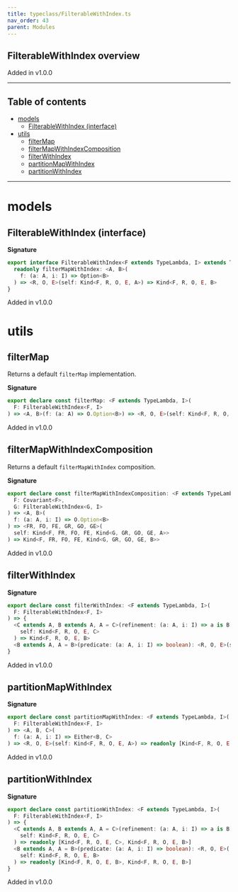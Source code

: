 ```yaml
---
title: typeclass/FilterableWithIndex.ts
nav_order: 43
parent: Modules
---
```


## FilterableWithIndex overview

Added in v1.0.0

---

<h2 class="text-delta">Table of contents</h2>

- [models](#models)
  - [FilterableWithIndex (interface)](#filterablewithindex-interface)
- [utils](#utils)
  - [filterMap](#filtermap)
  - [filterMapWithIndexComposition](#filtermapwithindexcomposition)
  - [filterWithIndex](#filterwithindex)
  - [partitionMapWithIndex](#partitionmapwithindex)
  - [partitionWithIndex](#partitionwithindex)

---

# models

## FilterableWithIndex (interface)

**Signature**

```ts
export interface FilterableWithIndex<F extends TypeLambda, I> extends TypeClass<F> {
  readonly filterMapWithIndex: <A, B>(
    f: (a: A, i: I) => Option<B>
  ) => <R, O, E>(self: Kind<F, R, O, E, A>) => Kind<F, R, O, E, B>
}
```

Added in v1.0.0

# utils

## filterMap

Returns a default `filterMap` implementation.

**Signature**

```ts
export declare const filterMap: <F extends TypeLambda, I>(
  F: FilterableWithIndex<F, I>
) => <A, B>(f: (a: A) => O.Option<B>) => <R, O, E>(self: Kind<F, R, O, E, A>) => Kind<F, R, O, E, B>
```

Added in v1.0.0

## filterMapWithIndexComposition

Returns a default `filterMapWithIndex` composition.

**Signature**

```ts
export declare const filterMapWithIndexComposition: <F extends TypeLambda, G extends TypeLambda, I>(
  F: Covariant<F>,
  G: FilterableWithIndex<G, I>
) => <A, B>(
  f: (a: A, i: I) => O.Option<B>
) => <FR, FO, FE, GR, GO, GE>(
  self: Kind<F, FR, FO, FE, Kind<G, GR, GO, GE, A>>
) => Kind<F, FR, FO, FE, Kind<G, GR, GO, GE, B>>
```

Added in v1.0.0

## filterWithIndex

**Signature**

```ts
export declare const filterWithIndex: <F extends TypeLambda, I>(
  F: FilterableWithIndex<F, I>
) => {
  <C extends A, B extends A, A = C>(refinement: (a: A, i: I) => a is B): <R, O, E>(
    self: Kind<F, R, O, E, C>
  ) => Kind<F, R, O, E, B>
  <B extends A, A = B>(predicate: (a: A, i: I) => boolean): <R, O, E>(self: Kind<F, R, O, E, B>) => Kind<F, R, O, E, B>
}
```

Added in v1.0.0

## partitionMapWithIndex

**Signature**

```ts
export declare const partitionMapWithIndex: <F extends TypeLambda, I>(
  F: FilterableWithIndex<F, I>
) => <A, B, C>(
  f: (a: A, i: I) => Either<B, C>
) => <R, O, E>(self: Kind<F, R, O, E, A>) => readonly [Kind<F, R, O, E, B>, Kind<F, R, O, E, C>]
```

Added in v1.0.0

## partitionWithIndex

**Signature**

```ts
export declare const partitionWithIndex: <F extends TypeLambda, I>(
  F: FilterableWithIndex<F, I>
) => {
  <C extends A, B extends A, A = C>(refinement: (a: A, i: I) => a is B): <R, O, E>(
    self: Kind<F, R, O, E, C>
  ) => readonly [Kind<F, R, O, E, C>, Kind<F, R, O, E, B>]
  <B extends A, A = B>(predicate: (a: A, i: I) => boolean): <R, O, E>(
    self: Kind<F, R, O, E, B>
  ) => readonly [Kind<F, R, O, E, B>, Kind<F, R, O, E, B>]
}
```

Added in v1.0.0
